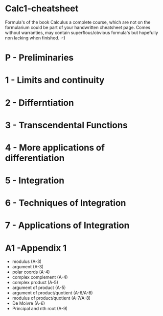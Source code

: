 # Calc1-cheatsheet

Formula's of the book Calculus a complete course, which are not on the formularium could be part of your handwritten cheatsheet page.
Comes without warranties, may contain superflous/obvious formula's but hopefully non lacking when finished. :-)

# P - Preliminaries

# 1 - Limits and continuity 

# 2 - Differntiation

# 3 - Transcendental Functions

# 4 - More applications of differentiation

# 5 - Integration

# 6 - Techniques of Integration

# 7 - Applications of Integration

# A1 -Appendix 1

- modulus (A-3)
- argument (A-3)
- polar coords (A-4)
- complex complement (A-4)
- complex product (A-5)
- argument of product (A-5)
- argument of product/quotient (A-6/A-8)
- modulus of product/quotient (A-7/A-8)
- De Moivre (A-6)
- Principal and nth root (A-9)
